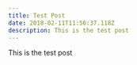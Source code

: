 ```yaml
---
title: Test Post
date: 2018-02-11T11:56:37.118Z
description: This is the test post
---
```

This is the test post
